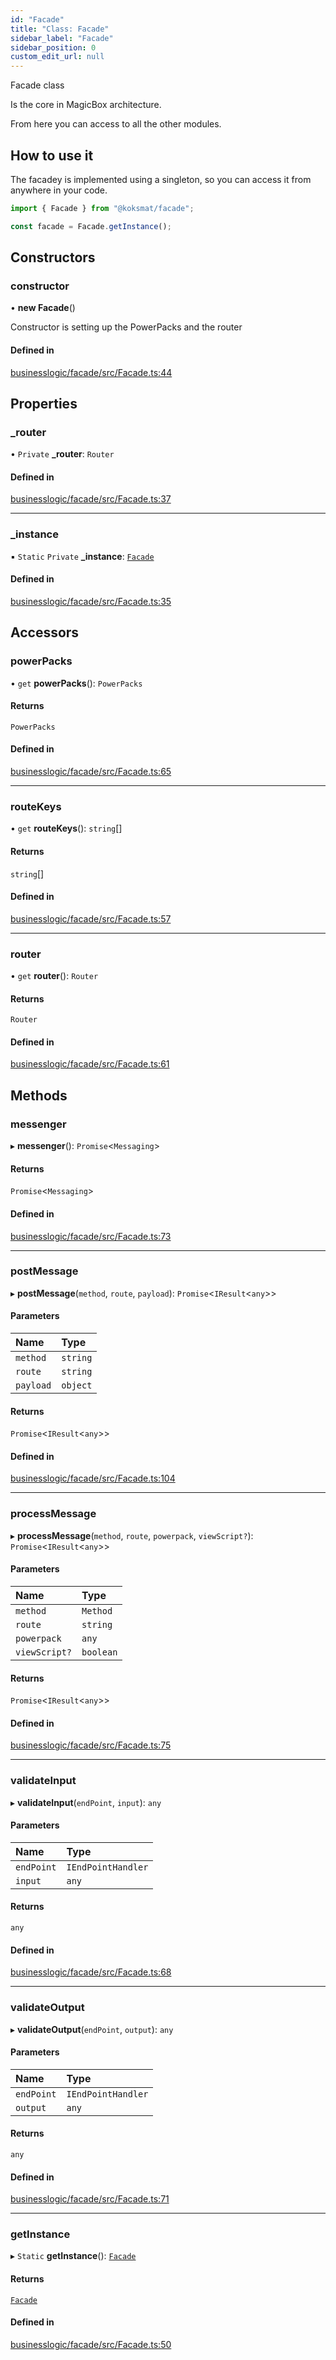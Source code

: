```yaml
---
id: "Facade"
title: "Class: Facade"
sidebar_label: "Facade"
sidebar_position: 0
custom_edit_url: null
---
```


Facade class

Is the core in MagicBox architecture.

From here you can access to all the other modules.

## How to use it

The facadey is implemented using a singleton, so you can access it from anywhere in your code.

```typescript
import { Facade } from "@koksmat/facade";

const facade = Facade.getInstance();
```

## Constructors

### constructor

• **new Facade**()

Constructor is setting up the PowerPacks and the router

#### Defined in

[businesslogic/facade/src/Facade.ts:44](https://github.com/koksmat-com/magicbox/blob/2f87020/businesslogic/facade/src/Facade.ts#L44)

## Properties

### \_router

• `Private` **\_router**: `Router`

#### Defined in

[businesslogic/facade/src/Facade.ts:37](https://github.com/koksmat-com/magicbox/blob/4829979/businesslogic/facade/src/Facade.ts#L37)

---

### \_instance

▪ `Static` `Private` **\_instance**: [`Facade`](Facade.md)

#### Defined in

[businesslogic/facade/src/Facade.ts:35](https://github.com/koksmat-com/magicbox/blob/4829979/businesslogic/facade/src/Facade.ts#L35)

## Accessors

### powerPacks

• `get` **powerPacks**(): `PowerPacks`

#### Returns

`PowerPacks`

#### Defined in

[businesslogic/facade/src/Facade.ts:65](https://github.com/koksmat-com/magicbox/blob/4829979/businesslogic/facade/src/Facade.ts#L65)

---

### routeKeys

• `get` **routeKeys**(): `string`[]

#### Returns

`string`[]

#### Defined in

[businesslogic/facade/src/Facade.ts:57](https://github.com/koksmat-com/magicbox/blob/4829979/businesslogic/facade/src/Facade.ts#L57)

---

### router

• `get` **router**(): `Router`

#### Returns

`Router`

#### Defined in

[businesslogic/facade/src/Facade.ts:61](https://github.com/koksmat-com/magicbox/blob/4829979/businesslogic/facade/src/Facade.ts#L61)

## Methods

### messenger

▸ **messenger**(): `Promise`<`Messaging`\>

#### Returns

`Promise`<`Messaging`\>

#### Defined in

[businesslogic/facade/src/Facade.ts:73](https://github.com/koksmat-com/magicbox/blob/2f87020/businesslogic/facade/src/Facade.ts#L73)

---

### postMessage

▸ **postMessage**(`method`, `route`, `payload`): `Promise`<`IResult`<`any`\>\>

#### Parameters

| Name      | Type     |
| :-------- | :------- |
| `method`  | `string` |
| `route`   | `string` |
| `payload` | `object` |

#### Returns

`Promise`<`IResult`<`any`\>\>

#### Defined in

[businesslogic/facade/src/Facade.ts:104](https://github.com/koksmat-com/magicbox/blob/4829979/businesslogic/facade/src/Facade.ts#L104)

---

### processMessage

▸ **processMessage**(`method`, `route`, `powerpack`, `viewScript?`): `Promise`<`IResult`<`any`\>\>

#### Parameters

| Name          | Type      |
| :------------ | :-------- |
| `method`      | `Method`  |
| `route`       | `string`  |
| `powerpack`   | `any`     |
| `viewScript?` | `boolean` |

#### Returns

`Promise`<`IResult`<`any`\>\>

#### Defined in

[businesslogic/facade/src/Facade.ts:75](https://github.com/koksmat-com/magicbox/blob/4829979/businesslogic/facade/src/Facade.ts#L75)

---

### validateInput

▸ **validateInput**(`endPoint`, `input`): `any`

#### Parameters

| Name       | Type               |
| :--------- | :----------------- |
| `endPoint` | `IEndPointHandler` |
| `input`    | `any`              |

#### Returns

`any`

#### Defined in

[businesslogic/facade/src/Facade.ts:68](https://github.com/koksmat-com/magicbox/blob/4829979/businesslogic/facade/src/Facade.ts#L68)

---

### validateOutput

▸ **validateOutput**(`endPoint`, `output`): `any`

#### Parameters

| Name       | Type               |
| :--------- | :----------------- |
| `endPoint` | `IEndPointHandler` |
| `output`   | `any`              |

#### Returns

`any`

#### Defined in

[businesslogic/facade/src/Facade.ts:71](https://github.com/koksmat-com/magicbox/blob/4829979/businesslogic/facade/src/Facade.ts#L71)

---

### getInstance

▸ `Static` **getInstance**(): [`Facade`](Facade.md)

#### Returns

[`Facade`](Facade.md)

#### Defined in

[businesslogic/facade/src/Facade.ts:50](https://github.com/koksmat-com/magicbox/blob/4829979/businesslogic/facade/src/Facade.ts#L50)
